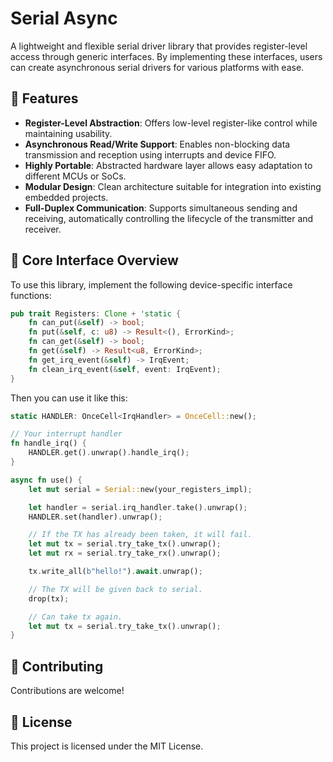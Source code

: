 # Serial Async

A lightweight and flexible serial driver library that provides register-level access through generic interfaces. By implementing these interfaces, users can create asynchronous serial drivers for various platforms with ease.

## 📌 Features

- **Register-Level Abstraction**: Offers low-level register-like control while maintaining usability.
- **Asynchronous Read/Write Support**: Enables non-blocking data transmission and reception using interrupts and device FIFO.
- **Highly Portable**: Abstracted hardware layer allows easy adaptation to different MCUs or SoCs.
- **Modular Design**: Clean architecture suitable for integration into existing embedded projects.
- **Full-Duplex Communication**: Supports simultaneous sending and receiving, automatically controlling the lifecycle of the transmitter and receiver.

## 🧩 Core Interface Overview

To use this library, implement the following device-specific interface functions:

```rust
pub trait Registers: Clone + 'static {
    fn can_put(&self) -> bool;
    fn put(&self, c: u8) -> Result<(), ErrorKind>;
    fn can_get(&self) -> bool;
    fn get(&self) -> Result<u8, ErrorKind>;
    fn get_irq_event(&self) -> IrqEvent;
    fn clean_irq_event(&self, event: IrqEvent);
}
```

Then you can use it like this:

```rust
static HANDLER: OnceCell<IrqHandler> = OnceCell::new();

// Your interrupt handler
fn handle_irq() {
    HANDLER.get().unwrap().handle_irq();
}

async fn use() {
    let mut serial = Serial::new(your_registers_impl);

    let handler = serial.irq_handler.take().unwrap();
    HANDLER.set(handler).unwrap();

    // If the TX has already been taken, it will fail.
    let mut tx = serial.try_take_tx().unwrap();
    let mut rx = serial.try_take_rx().unwrap();

    tx.write_all(b"hello!").await.unwrap();

    // The TX will be given back to serial.
    drop(tx);

    // Can take tx again.
    let mut tx = serial.try_take_tx().unwrap();
}
```

## 🤝 Contributing

Contributions are welcome! 

## 📜 License

This project is licensed under the MIT License.
